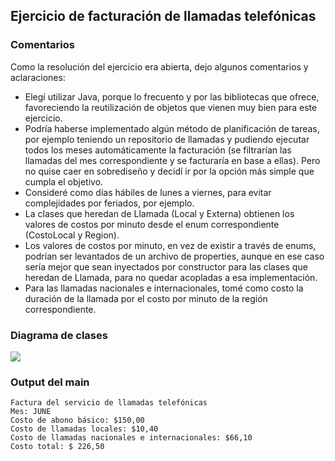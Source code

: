 ## Ejercicio de facturación de llamadas telefónicas
### Comentarios
Como la resolución del ejercicio era abierta, dejo algunos comentarios y aclaraciones:
* Elegí utilizar Java, porque lo frecuento y por las bibliotecas que ofrece, favoreciendo la reutilización de objetos que vienen muy bien para este ejercicio.
* Podría haberse implementado algún método de planificación de tareas, por ejemplo teniendo un repositorio de llamadas y pudiendo ejecutar todos los meses automáticamente la facturación (se filtrarían las llamadas del mes correspondiente y se facturaría en base a ellas). Pero no quise caer en sobrediseño y decidí ir por la opción más simple que cumpla el objetivo.
* Consideré como días hábiles de lunes a viernes, para evitar complejidades por feriados, por ejemplo.
* La clases que heredan de Llamada (Local y Externa) obtienen los valores de costos por minuto desde el enum correspondiente (CostoLocal y Region).
* Los valores de costos por minuto, en vez de existir a través de enums, podrían ser levantados de un archivo de properties, aunque en ese caso sería mejor que sean inyectados por constructor para las clases que heredan de Llamada, para no quedar acopladas a esa implementación.
* Para las llamadas nacionales e internacionales, tomé como costo la duración de la llamada por el costo por minuto de la región correspondiente.
### Diagrama de clases
![](http://www.plantuml.com/plantuml/png/VL9FxvD04BtlfvZyJcgW7u0OKWIg9BGq20Uz3R1fDza_pUuIDUhdykud4vQkbCO81sPdthotxuMziQZjA3ZfEHe31-pjg16-4vWUGKq4HoNjrHsnKrAzGqCZ6DJOSUgwdAF00KsfUkJpGicCVLiktNW3oRzQgYN-4zChOrMZBF9NhrT-FoYt8l-3U947p4z2i3DMOszXWNc7mpWrcP8HP5Dbfsebt18i-JXzdmxg7XigRaeZpsWXsSGKBP0CBMsOS9jKZWBIcV5nEq-hKtKiqYg0DAchly2I2MRf1wNnp7fr1nUdGruNLHt0n_RiglLAYrzlIDEBirExhsUz7--OpqcTD7a0JNBAYZ9mlRPktxV9fm2A9YcB983Vl-Pt9bXk7Owty4ViuoDUzQdj_vzGiylLXZ6yl7dnGy-q6zGNkOiV8daQR2CWgzOy3sFlZLpPG86Ac_q6WegEQaFsL0wZu7y0)
### Output del main
```
Factura del servicio de llamadas telefónicas
Mes: JUNE
Costo de abono básico: $150,00
Costo de llamadas locales: $10,40
Costo de llamadas nacionales e internacionales: $66,10
Costo total: $ 226,50
```